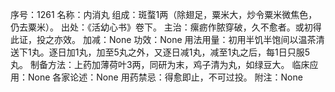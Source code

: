 序号：1261
名称：内消丸
组成：斑蝥1两（除翅足，粟米大，炒令粟米微焦色，仍去粟米）。
出处：《活幼心书》卷下。
主治：瘰疬作脓穿破，久不愈者。或初得此证，投之亦效。
加减：None
功效：None
用法用量：初用半饥半饱间以温茶清送下1丸。逐日加1丸，加至5丸之外，又逐日减1丸，减至1丸之后，每1日只服5丸。
制备方法：上药加薄荷叶3两，同研为末，鸡子清为丸，如绿豆大。
临床应用：None
各家论述：None
用药禁忌：得愈即止，不可过投。
附注：None
